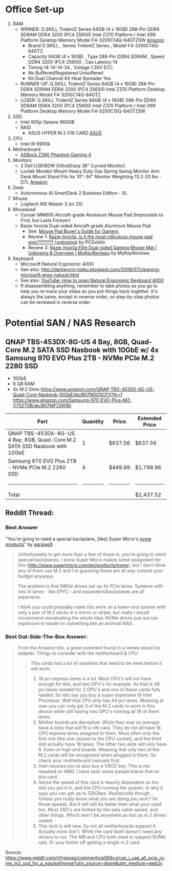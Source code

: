# Office Set-up
1. RAM
    * WINNER: G.SKILL TridentZ Series 64GB (4 x 16GB) 288-Pin DDR4 SDRAM DDR4 3200 (PC4 25600) Intel Z370 Platform / Intel X99 Platform Desktop Memory Model F4-3200C14Q-64GTZSW [Amazon](https://www.amazon.com/G-SKILL-TridentZ-3200MHz-PC4-25600-F4-3200C14Q-64GTZ/dp/B01AQIQFUE)
       * Brand G.SKILL , Series TridentZ Series , Model F4-3200C14Q-64GTZ
       * Capacity 64GB (4 x 16GB) , Type 288-Pin DDR4 SDRAM , Speed DDR4 3200 (PC4 25600) , Cas Latency 14
       * Timing 14-14-14-34 , Voltage 1.35V ECC
       * No Buffered/Registered Unbuffered
       * Kit Dual Channel Kit Heat Spreader Yes
    * RUNNER-UP: G.SKILL TridentZ Series 64GB (4 x 16GB) 288-Pin DDR4 SDRAM DDR4 3200 (PC4 25600) Intel Z370 Platform Desktop Memory Model F4-3200C14Q-64GTZ
    * LOSER: G.SKILL TridentZ Series 64GB (4 x 16GB) 288-Pin DDR4 SDRAM DDR4 3200 (PC4 25600) Intel Z370 Platform / Intel X99 Platform Desktop Memory Model F4-3200C15Q-64GTZSW
2. SSD
    * Intel 905p Optane 960GB
    * RAID
        * ASUS HYPER M.2 X16 CARD [ASUS](https://www.asus.com/us/Motherboard-Accessories/HYPER-M-2-X16-CARD/)
3. CPU
    * Intel i9-9900k
4. Motherboard
    * [ASRock Z390 Phantom Gaming 4](https://www.asrock.com/mb/Intel/Z390%20Phantom%20Gaming%204/index.us.asp#Download)
5. Monitors
    * 2 Dell U3818DW (UltraSharp 38" Curved Monitor)
    * Loctek Monitor Mount Heavy Duty Gas Spring Swing Monitor Arm Desk Mount Stand Fits for 10"-34" Monitor Weighting 13.2-33 lbs - D7L [Amazon](https://www.amazon.com/gp/product/B01BXP9LT6/)
6. Desk
    * Autonomous AI SmartDesk 2 Business Edition - XL
7. Mouse
    * Logitech MX Master 3 (or 2S)
8. Mousepad
    * Corsair MM600 Aircraft-grade Aluminum Mouse Pad (Impossible to Find, but Lasts Forever)
    * Razer Invicta Dual-sided Aircraft-grade Aluminum Mouse Pad
      * See: [Mouse Pad Buyer's Guide for Gamers](https://www.youtube.com/watch?v=L-rCKUrgwdQ)
      * Review 1: [Razer Invicta, is it the most ridiculous mouse pad ever??????? (unboxing)](https://www.youtube.com/watch?v=_ULmjmU4npk) by PCGoblin
      * Review 2: [Razer Invicta Elite Dual-sided Gaming Mouse Mat | Unboxing & Overview | MyKeyReviews](https://www.youtube.com/watch?v=ciMiHLL9AQo) by MyKeyReviews
9. Keyboard
    * Microsoft Natural Ergonomic 4000
    * See also: http://darkwyrm-haiku.blogspot.com/2008/07/cleaning-microsoft-ergo-natural.html
    * See also: [YouTube: How to open Natural Ergonomic Keyboard 4000](https://www.youtube.com/watch?v=IZhCzOOhX2E)
    * If disassembling anything, remember to take photos as you go to help you re-trace your steps as you put things back together.  It's always the same, except in reverse order, so step-by-step photos can be reviewed in reverse order.

# Potential SAN / NAS Research

## QNAP TBS-453DX-8G-US 4 Bay, 8GB, Quad-Core M.2 SATA SSD Nasbook with 10GbE w/ 4x Samsung 970 EVO Plus 2TB - NVMe PCIe M.2 2280 SSD
* 10GbE
* 8 GB RAM
* 4x M.2 Slots
https://www.amazon.com/QNAP-TBS-453DX-4G-US-Quad-Core-Nasbook-10GbE/dp/B07NDD5CFX?th=1
https://www.amazon.com/Samsung-970-EVO-Plus-MZ-V7S2T0B/dp/B07MFZXR1B/

| Part  | Quantity | Price | Extended Price |
| ----- | -------- | ----- | -------------- |
| QNAP TBS-453DX-8G-US 4 Bay, 8GB, Quad-Core M.2 SATA SSD Nasbook with 10GbE | 1 | $637.56 | $637.56 |
| Samsung 970 EVO Plus 2TB - NVMe PCIe M.2 2280 SSD | 4 | $449.99 | $1,799.96 |
| <hr /> | <hr /> | <hr /> | <hr /> |
| Total |          |                | $2,437.52 | 

## Reddit Thread:

### Best Answer
"You're going to need a special backplane, [like] Super Micro's [nvme products](http://www.supermicro.com/en/products/nvme)" by [agrajag9](https://www.reddit.com/user/agrajag9/)

> Unfortunately to get more than a few of these in, you're going to need special backplanes. I know Super Micro makes some equipment for this (http://www.supermicro.com/en/products/nvme), but I don't think any of them use M.2 and I'm guessing these are all way outside your budget anyways.
> 
> The problem is that NMVe drives eat up 4x PCIe lanes. Systems with lots of lanes - like EPYC - and expanders/backplanes are all expensive.
> 
> I think you could probably make this work on a lower-end system with only a pair of M.2 sticks in a mirror or stripe, but really I would recommend reevaluating the whole idea. NVMe drives just are too expensive to waste on something like an archival NAS.


### Best Out-Side-The-Box Answer:

> From the Amazon link, a great comment found in a review about his adapter. Things to consider with the motherboard & CPU:
> 
> > This cards has a lot of variables that need to be meet before it will work.
> > 
> > 1. 16 pci express lanes is a lot. Most CPU's will not have enough for this, and two GPU's for example. As that is 48 pci lanes needed for 2 GPU's and one of these cards fully loaded. So lets say you buy a super expensive I9 Intel Processor. Well that CPU only has 44 pci lanes. Meaning at max you can only get 3 of the M.2 cards to work in this device while still having two GPU's running all 16 of there lanes.
> > 2. Mother boards are deceptive. While they may on average have 4 slots that will fit a x16 card. They do not all have 16 CPU express lanes assigned to them. Most often only the first slot (the one closest to the CPU socket), and the third slot actually have 16 lanes. The other two slots will only have 8. Even on high end boards. Meaning that only two of the M.2 cards will be recognized when plugged in there. So check your motherboard manuals first.
> > 3. Intel requires you to also buy a VROC key. This is not required on AMD. I have seen some people blame that on this card.
> > 4. Sense the speed of this card is heavily dependent on the slot you put it in, and the CPU running the system. Is why it says you can get up to 128Gbps. Realistically though... Unless you really know what you are doing you won't hit those speeds. But it will still be faster then what your used too. Most SSD's are limited by the sata cable speed, and other things. Which won't be anywhere as fast as m.2 drives raided.
> > 5. This tech is still new. So not all motherboards support it. Actually most don't. While the card itself doesn't need any drivers to run. The MB and CPU both need to support NVMe raid. Or your better off getting a single m.2 card.

Source: https://www.reddit.com/r/freenas/comments/a069cy/can_i_use_all_pcie_nvme_m2_ssd_for_a_nas/eafmmse?utm_source=share&utm_medium=web2x
